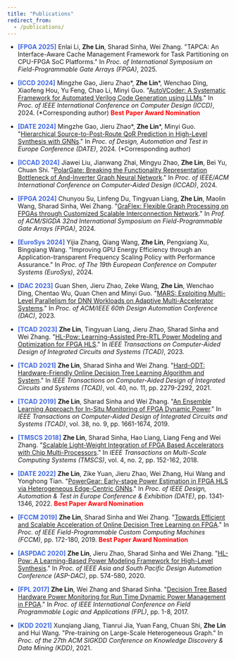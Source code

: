 ```yaml
---
title: "Publications"
redirect_from: 
  - /publications/
---
```


- <span style="color: #4169E1">**[FPGA 2025]**</span> Enlai Li, **Zhe Lin**, Sharad Sinha, Wei Zhang. "TAPCA: An Interface-Aware Cache Management Framework for Task Partitioning on CPU-FPGA SoC Platforms." In *Proc. of International Symposium on Field-Programmable
Gate Arrays (FPGA)*, 2025.

- <span style="color: #4169E1">**[ICCD 2024]**</span> Mingzhe Gao, Jieru Zhao\*, **Zhe Lin**\*, Wenchao Ding, Xiaofeng Hou, Yu Feng, Chao Li, Minyi Guo. "[AutoVCoder: A Systematic Framework for Automated Verilog Code Generation using LLMs](https://arxiv.org/pdf/2407.18333)." In *Proc. of IEEE International Conference on Computer Design (ICCD)*, 2024. (*Corresponding author) <span style="color: red"> **Best Paper Award Nomination** </span>

- <span style="color: #4169E1">**[DATE 2024]**</span> Mingzhe Gao, Jieru Zhao\*, **Zhe Lin**\*, Minyi Guo. "[Hierarchical Source-to-Post-Route QoR Prediction in High-Level Synthesis with GNNs](https://arxiv.org/abs/2401.08696)." In *Proc. of Design, Automation and Test in Europe Conference (DATE)*, 2024. (*Corresponding author)

- <span style="color: #4169E1">**[ICCAD 2024]**</span> Jiawei Liu, Jianwang Zhai, Mingyu Zhao, **Zhe Lin**, Bei Yu, Chuan Shi. "[PolarGate: Breaking the Functionality Representation Bottleneck of And-Inverter Graph Neural Network](https://www.cse.cuhk.edu.hk/~byu/papers/C233-ICCAD2024-PolarGate.pdf)." In *Proc. of IEEE/ACM International Conference on Computer-Aided Design (ICCAD)*, 2024.

- <span style="color: #4169E1">**[FPGA 2024]**</span> Chunyou Su, Linfeng Du, Tingyuan Liang, **Zhe Lin**, Maolin Wang, Sharad Sinha, Wei Zhang. "[GraFlex: Flexible Graph Processing on FPGAs through Customized Scalable Interconnection Network](https://dl.acm.org/doi/10.1145/3626202.3637573)." In *Prof. of ACM/SIGDA 32nd International Symposium on Field-Programmable Gate Arrays (FPGA)*, 2024.

- <span style="color: #4169E1">**[EuroSys 2024]**</span> Yijia Zhang, Qiang Wang, **Zhe Lin**, Pengxiang Xu, Bingqiang Wang. "Improving GPU Energy Efficiency through an Application-transparent Frequency Scaling Policy with Performance Assurance." In *Proc. of The 19th European Conference on Computer Systems (EuroSys)*, 2024.

- <span style="color: #4169E1">**[DAC 2023]**</span> Guan Shen, Jieru Zhao, Zeke Wang, **Zhe Lin**, Wenchao Ding, Chentao Wu, Quan Chen and Minyi Guo. "[MARS: Exploiting Multi-Level Parallelism for DNN Workloads on Adaptive Multi-Accelerator Systems](https://ieeexplore.ieee.org/abstract/document/10247992/)." In *Proc. of ACM/IEEE 60th Design Automation Conference (DAC)*, 2023.

- <span style="color: #4169E1">**[TCAD 2023]**</span> **Zhe Lin**, Tingyuan Liang, Jieru Zhao, Sharad Sinha and Wei Zhang. "[HL-Pow: Learning-Assisted Pre-RTL Power Modeling and Optimization for FPGA HLS](http://zlinaf.github.io/files/TCAD23.pdf)." In *IEEE Transactions on Computer-Aided Design of Integrated Circuits and Systems (TCAD)*, 2023.

- <span style="color: #4169E1">**[TCAD 2021]**</span> **Zhe Lin**, Sharad Sinha and Wei Zhang. "[Hard-ODT: Hardware-Friendly Online Decision Tree Learning Algorithm and System](http://zlinaf.github.io/files/TCAD21.pdf)." In *IEEE Transactions on Computer-Aided Design of Integrated Circuits and Systems (TCAD)*, vol. 40, no. 11, pp. 2279-2292, 2021.

- <span style="color: #4169E1">**[TCAD 2019]**</span> **Zhe Lin**, Sharad Sinha and Wei Zhang. "[An Ensemble Learning Approach for In-Situ Monitoring of FPGA Dynamic Power](http://zlinaf.github.io/files/TCAD19.pdf)." In *IEEE Transactions on Computer-Aided Design of Integrated Circuits and Systems (TCAD)*, vol. 38, no. 9, pp. 1661-1674, 2019.

- <span style="color: #4169E1">**[TMSCS 2018]**</span> **Zhe Lin**, Sharad Sinha, Hao Liang, Liang Feng and Wei Zhang. "[Scalable Light-Weight Integration of FPGA Based Accelerators with Chip Multi-Processors](http://zlinaf.github.io/files/TMSCS19.pdf)." In *IEEE Transactions on Multi-Scale Computing Systems (TMSCS)*, vol. 4, no. 2, pp. 152-162, 2018.

- <span style="color: #4169E1">**[DATE 2022]**</span> **Zhe Lin**, Zike Yuan, Jieru Zhao, Wei Zhang, Hui Wang and Yonghong Tian. "[PowerGear: Early-stage Power Estimation in FPGA HLS via Heterogeneous Edge-Centric GNNs](http://zlinaf.github.io/files/DATE22.pdf)." In *Proc. of IEEE Design, Automation & Test in Europe Conference & Exhibition (DATE)*, pp. 1341-1346, 2022. <span style="color: red"> **Best Paper Award Nomination** </span>

- <span style="color: #4169E1">**[FCCM 2019]**</span> **Zhe Lin**, Sharad Sinha and Wei Zhang. "[Towards Efficient and Scalable Acceleration of Online Decision Tree Learning on FPGA](http://zlinaf.github.io/files/FCCM19.pdf)." In *Proc. of IEEE Field-Programmable Custom Computing Machines (FCCM)*, pp. 172-180, 2019. <span style="color: red"> **Best Paper Award Nomination** </span>

- <span style="color: #4169E1">**[ASPDAC 2020]**</span> **Zhe Lin**, Jieru Zhao, Sharad Sinha and Wei Zhang. "[HL-Pow: A Learning-Based Power Modeling Framework for High-Level Synthesis](http://zlinaf.github.io/files/ASPDA20.pdf)." In *Proc. of IEEE Asia and South Pacific Design Automation Conference (ASP-DAC)*, pp. 574-580, 2020.

- <span style="color: #4169E1">**[FPL 2017]**</span> **Zhe Lin**, Wei Zhang and Sharad Sinha. "[Decision Tree Based Hardware Power Monitoring for Run Time Dynamic Power Management in FPGA](http://zlinaf.github.io/files/FPL17.pdf)." In *Proc. of IEEE International Conference on Field Programmable Logic and Applications (FPL)*, pp. 1-8, 2017.

- <span style="color: #4169E1">**[KDD 2021]**</span> Xunqiang Jiang, Tianrui Jia, Yuan Fang, Chuan Shi, **Zhe Lin** and Hui Wang. "Pre-training on Large-Scale Heterogeneous Graph." In *Proc. of the 27th ACM SIGKDD Conference on Knowledge Discovery & Data Mining (KDD)*, 2021.
